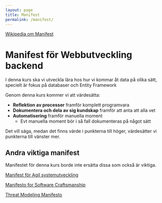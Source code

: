```yaml
---
layout: page
title: Manifest
permalink: /manifest/
---
```


[Wikipedia om Manifest](https://sv.wikipedia.org/wiki/Manifest)

# Manifest för Webbutveckling backend
 
I denna kurs ska vi utveckla lära hos hur vi kommar åt data på olika sätt, specielt är fokus på databaser och Entity Framework

Genom denna kurs kommer vi att värdesätta:
* **Reflektion av processer** framför komplett programvara
* **Dokumentera och dela av sig kundskap** framför att anta att alla vet
* **Automatisering** framför manuella moment
    * Evt manuella moment  bör i så fall dokumenteras på något sätt
 
Det vill säga, medan det finns värde i punkterna till höger,
värdesätter vi punkterna till vänster mer.

## Andra viktiga manifest

Manifestet för denna kurs borde inte ersätta dissa som också är viktiga.

[Manifest för Agil systemutveckling ](http://agilemanifesto.org/iso/sv/manifesto.html)

[Manifesto for Software Craftsmanship](https://manifesto.softwarecraftsmanship.org/)

[Threat Modeling Manifesto](http://www.threatmodelingmanifesto.org/)